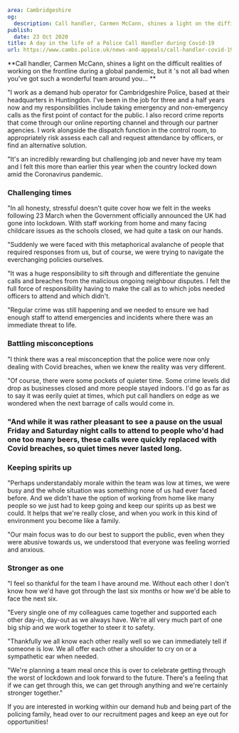 ```yaml
area: Cambridgeshire
og:
  description: Call handler, Carmen McCann, shines a light on the difficult realities of working on the frontline during a global pandemic, and explains how her colleagues kept each other going.
publish:
  date: 23 Oct 2020
title: A day in the life of a Police Call Handler during Covid-19
url: https://www.cambs.police.uk/news-and-appeals/call-handler-covid-19
```

**Call handler, Carmen McCann, shines a light on the difficult realities of working on the frontline during a global pandemic, but it 's not all bad when you've got such a wonderful team around you… **

"I work as a demand hub operator for Cambridgeshire Police, based at their headquarters in Huntingdon. I've been in the job for three and a half years now and my responsibilities include taking emergency and non-emergency calls as the first point of contact for the public. I also record crime reports that come through our online reporting channel and through our partner agencies. I work alongside the dispatch function in the control room, to appropriately risk assess each call and request attendance by officers, or find an alternative solution.

"It's an incredibly rewarding but challenging job and never have my team and I felt this more than earlier this year when the country locked down amid the Coronavirus pandemic.

### **Challenging times**

"In all honesty, stressful doesn't quite cover how we felt in the weeks following 23 March when the Government officially announced the UK had gone into lockdown. With staff working from home and many facing childcare issues as the schools closed, we had quite a task on our hands.

"Suddenly we were faced with this metaphorical avalanche of people that required responses from us, but of course, we were trying to navigate the everchanging policies ourselves.

"It was a huge responsibility to sift through and differentiate the genuine calls and breaches from the malicious ongoing neighbour disputes. I felt the full force of responsibility having to make the call as to which jobs needed officers to attend and which didn't.

"Regular crime was still happening and we needed to ensure we had enough staff to attend emergencies and incidents where there was an immediate threat to life.

### **Battling misconceptions**

"I think there was a real misconception that the police were now only dealing with Covid breaches, when we knew the reality was very different.

"Of course, there were some pockets of quieter time. Some crime levels did drop as businesses closed and more people stayed indoors. I'd go as far as to say it was eerily quiet at times, which put call handlers on edge as we wondered when the next barrage of calls would come in.

### "And while it was rather pleasant to see a pause on the usual Friday and Saturday night calls to attend to people who'd had one too many beers, these calls were quickly replaced with Covid breaches, so quiet times never lasted long.

### **Keeping spirits up**

"Perhaps understandably morale within the team was low at times, we were busy and the whole situation was something none of us had ever faced before. And we didn't have the option of working from home like many people so we just had to keep going and keep our spirits up as best we could. It helps that we're really close, and when you work in this kind of environment you become like a family.

"Our main focus was to do our best to support the public, even when they were abusive towards us, we understood that everyone was feeling worried and anxious.

### **Stronger as one**

"I feel so thankful for the team I have around me. Without each other I don't know how we'd have got through the last six months or how we'd be able to face the next six.

"Every single one of my colleagues came together and supported each other day-in, day-out as we always have. We're all very much part of one big ship and we work together to steer it to safety.

"Thankfully we all know each other really well so we can immediately tell if someone is low. We all offer each other a shoulder to cry on or a sympathetic ear when needed.

"We're planning a team meal once this is over to celebrate getting through the worst of lockdown and look forward to the future. There's a feeling that if we can get through this, we can get through anything and we're certainly stronger together."

If you are interested in working within our demand hub and being part of the policing family, head over to our recruitment pages and keep an eye out for opportunities!
